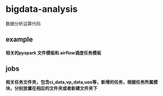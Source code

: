 # bigdata-analysis

数据分析运算代码

##  example
#### 相关的pyspark  文件模板和 airflow调度任务模板

## jobs
#### 相关任务文件夹，包含ci_data,vp_data,uos等，新增的任务，根据任务所属模块，分别放置在相应的文件夹或者新建文件夹下

